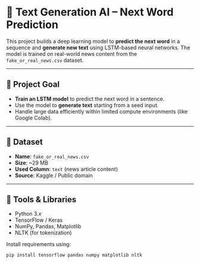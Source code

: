 # 🧠 Text Generation AI – Next Word Prediction

This project builds a deep learning model to **predict the next word** in a sequence and **generate new text** using LSTM-based neural networks. The model is trained on real-world news content from the `fake_or_real_news.csv` dataset.

---

## 🚀 Project Goal

- **Train an LSTM model** to predict the next word in a sentence.
- Use the model to **generate text** starting from a seed input.
- Handle large data efficiently within limited compute environments (like Google Colab).

---

## 📂 Dataset

- **Name**: `fake_or_real_news.csv`
- **Size**: ~29 MB
- **Used Column**: `text` (news article content)
- **Source**: Kaggle / Public domain

---

## 🧰 Tools & Libraries

- Python 3.x
- TensorFlow / Keras
- NumPy, Pandas, Matplotlib
- NLTK (for tokenization)

Install requirements using:

```bash
pip install tensorflow pandas numpy matplotlib nltk
